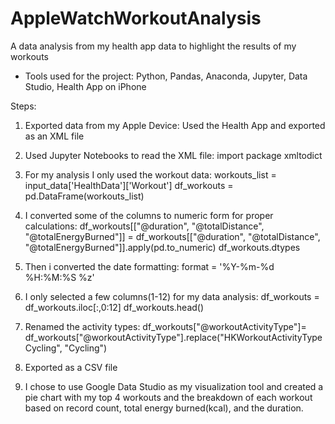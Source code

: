 # AppleWatchWorkoutAnalysis
A data analysis from my health app data to highlight the results of my workouts

- Tools used for the project: Python, Pandas, Anaconda, Jupyter, Data Studio, Health App on iPhone

Steps:
  1. Exported data from my Apple Device: Used the Health App and exported as an XML file
  
  2. Used Jupyter Notebooks to read the XML file: import package xmltodict
  
  3. For my analysis I only used the workout data: 
  workouts_list = input_data['HealthData']['Workout'] 
  df_workouts = pd.DataFrame(workouts_list)
  
  4. I converted some of the columns to numeric form for proper calculations:
  df_workouts[["@duration", "@totalDistance", "@totalEnergyBurned"]] = df_workouts[["@duration", "@totalDistance", "@totalEnergyBurned"]].apply(pd.to_numeric)
  df_workouts.dtypes
  
  5. Then i converted the date formatting:
  format = '%Y-%m-%d %H:%M:%S %z'
  
  6. I only selected a few columns(1-12) for my data analysis:
  df_workouts = df_workouts.iloc[:,0:12]
  df_workouts.head()
  
  7. Renamed the activity types:
  df_workouts["@workoutActivityType"]= df_workouts["@workoutActivityType"].replace("HKWorkoutActivityTypeCycling", "Cycling")
  
  8. Exported as a CSV file
  
  9. I chose to use Google Data Studio as my visualization tool and created a pie chart with my top 4 workouts and the breakdown of each workout based on record count, total energy burned(kcal), and the duration. 
